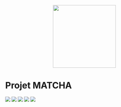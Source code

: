 

<p align="center">
  <img width="200px" height="200px"src="https://user-images.githubusercontent.com/23408500/35780164-ea433a40-09d7-11e8-8cf3-dfad4f203805.png"/>
</p>

# Projet MATCHA

<img src="https://user-images.githubusercontent.com/23408500/35780114-47b6b07c-09d7-11e8-80e7-b8ccedb4c6b9.png"/>
<img src="https://user-images.githubusercontent.com/23408500/35780118-54fc4418-09d7-11e8-8a52-9b2ef904e97a.png"/>
<img src="https://user-images.githubusercontent.com/23408500/35780121-6156fbae-09d7-11e8-83ff-8154d6084d60.png"/>
<img src="https://user-images.githubusercontent.com/23408500/35780124-6da77e24-09d7-11e8-8921-2528ac9b4490.png"/>
<img src="https://user-images.githubusercontent.com/23408500/35780132-7e62e730-09d7-11e8-8985-4b9f187d4db8.png"/>
